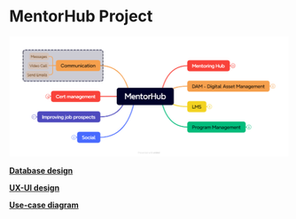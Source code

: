 # MentorHub Project

![MentorHub](MentorHub_High.png)


[**Database design**](Database%20design)

[**UX-UI design**](UX-UI%20design)

[**Use-case diagram**](Use-case%20diagram)
